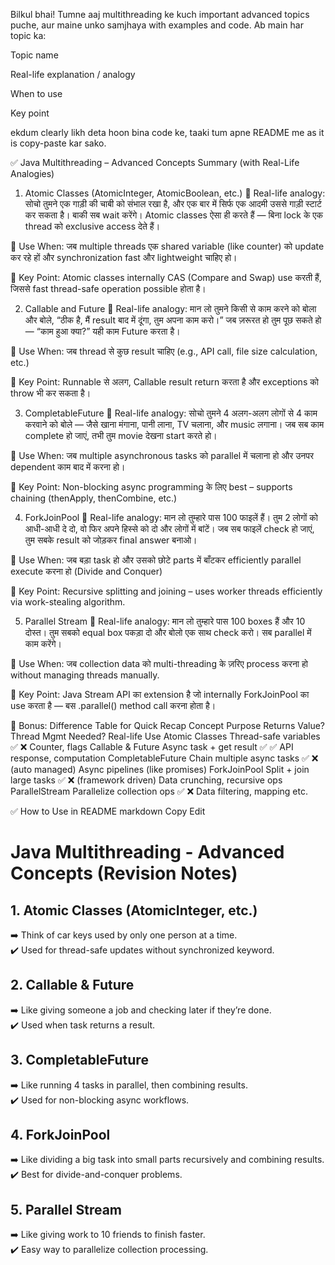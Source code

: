 Bilkul bhai! Tumne aaj multithreading ke kuch important advanced topics puche, aur maine unko samjhaya with examples and code. Ab main har topic ka:

Topic name

Real-life explanation / analogy

When to use

Key point

ekdum clearly likh deta hoon bina code ke, taaki tum apne README me as it is copy-paste kar sako.

✅ Java Multithreading – Advanced Concepts Summary (with Real-Life Analogies)
1. Atomic Classes (AtomicInteger, AtomicBoolean, etc.)
🔧 Real-life analogy:
सोचो तुमने एक गाड़ी की चाबी को संभाल रखा है, और एक बार में सिर्फ एक आदमी उससे गाड़ी स्टार्ट कर सकता है। बाकी सब wait करेंगे।
Atomic classes ऐसा ही करते हैं — बिना lock के एक thread को exclusive access देते हैं।

📌 Use When:
जब multiple threads एक shared variable (like counter) को update कर रहे हों और synchronization fast और lightweight चाहिए हो।

🎯 Key Point:
Atomic classes internally CAS (Compare and Swap) use करती हैं, जिससे fast thread-safe operation possible होता है।

2. Callable and Future
🔧 Real-life analogy:
मान लो तुमने किसी से काम करने को बोला और बोले, “ठीक है, मैं result बाद में दूंगा, तुम अपना काम करो।” जब ज़रूरत हो तुम पूछ सकते हो — “काम हुआ क्या?”
यही काम Future करता है।

📌 Use When:
जब thread से कुछ result चाहिए (e.g., API call, file size calculation, etc.)

🎯 Key Point:
Runnable से अलग, Callable result return करता है और exceptions को throw भी कर सकता है।

3. CompletableFuture
🔧 Real-life analogy:
सोचो तुमने 4 अलग-अलग लोगों से 4 काम करवाने को बोले — जैसे खाना मंगाना, पानी लाना, TV चलाना, और music लगाना। जब सब काम complete हो जाएं, तभी तुम movie देखना start करते हो।

📌 Use When:
जब multiple asynchronous tasks को parallel में चलाना हो और उनपर dependent काम बाद में करना हो।

🎯 Key Point:
Non-blocking async programming के लिए best – supports chaining (thenApply, thenCombine, etc.)

4. ForkJoinPool
🔧 Real-life analogy:
मान लो तुम्हारे पास 100 फाइलें हैं। तुम 2 लोगों को आधी-आधी दे दो, वो फिर अपने हिस्से को दो और लोगों में बांटें। जब सब फाइलें check हो जाएं, तुम सबके result को जोड़कर final answer बनाओ।

📌 Use When:
जब बड़ा task हो और उसको छोटे parts में बाँटकर efficiently parallel execute करना हो (Divide and Conquer)

🎯 Key Point:
Recursive splitting and joining – uses worker threads efficiently via work-stealing algorithm.

5. Parallel Stream
🔧 Real-life analogy:
मान लो तुम्हारे पास 100 boxes हैं और 10 दोस्त। तुम सबको equal box पकड़ा दो और बोलो एक साथ check करो। सब parallel में काम करेंगे।

📌 Use When:
जब collection data को multi-threading के ज़रिए process करना हो without managing threads manually.

🎯 Key Point:
Java Stream API का extension है जो internally ForkJoinPool का use करता है — बस .parallel() method call करना होता है।

🎁 Bonus: Difference Table for Quick Recap
Concept	Purpose	Returns Value?	Thread Mgmt Needed?	Real-life Use
Atomic Classes	Thread-safe variables	✅	❌	Counter, flags
Callable & Future	Async task + get result	✅	✅	API response, computation
CompletableFuture	Chain multiple async tasks	✅	❌ (auto managed)	Async pipelines (like promises)
ForkJoinPool	Split + join large tasks	✅	❌ (framework driven)	Data crunching, recursive ops
ParallelStream	Parallelize collection ops	✅	❌	Data filtering, mapping etc.

✅ How to Use in README
markdown
Copy
Edit
# Java Multithreading - Advanced Concepts (Revision Notes)

## 1. Atomic Classes (AtomicInteger, etc.)
➡️ Think of car keys used by only one person at a time.  
✔️ Used for thread-safe updates without synchronized keyword.

## 2. Callable & Future
➡️ Like giving someone a job and checking later if they’re done.  
✔️ Used when task returns a result.

## 3. CompletableFuture
➡️ Like running 4 tasks in parallel, then combining results.  
✔️ Used for non-blocking async workflows.

## 4. ForkJoinPool
➡️ Like dividing a big task into small parts recursively and combining results.  
✔️ Best for divide-and-conquer problems.

## 5. Parallel Stream
➡️ Like giving work to 10 friends to finish faster.  
✔️ Easy way to parallelize collection processing.
